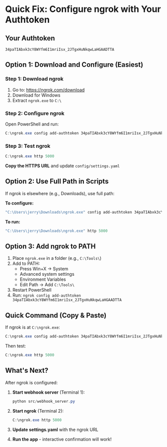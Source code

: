 # Quick Fix: Configure ngrok with Your Authtoken

## Your Authtoken
```
34paTIAbxk3cY8WYfm6I1mriIsx_2JTgxHuNkqwLaHGAADTTA
```

## Option 1: Download and Configure (Easiest)

### Step 1: Download ngrok
1. Go to: https://ngrok.com/download
2. Download for Windows
3. Extract `ngrok.exe` to `C:\`

### Step 2: Configure ngrok
Open PowerShell and run:
```powershell
C:\ngrok.exe config add-authtoken 34paTIAbxk3cY8WYfm6I1mriIsx_2JTgxHuNkqwLaHGAADTTA
```

### Step 3: Test ngrok
```powershell
C:\ngrok.exe http 5000
```

**Copy the HTTPS URL** and update `config/settings.yaml`

## Option 2: Use Full Path in Scripts

If ngrok is elsewhere (e.g., Downloads), use full path:

**To configure:**
```powershell
"C:\Users\jerry\Downloads\ngrok.exe" config add-authtoken 34paTIAbxk3cY8WYfm6I1mriIsx_2JTgxHuNkqwLaHGAADTTA
```

**To run:**
```powershell
"C:\Users\jerry\Downloads\ngrok.exe" http 5000
```

## Option 3: Add ngrok to PATH

1. Place `ngrok.exe` in a folder (e.g., `C:\Tools\`)
2. Add to PATH:
   - Press Win+X → System
   - Advanced system settings
   - Environment Variables
   - Edit Path → Add `C:\Tools\`
3. Restart PowerShell
4. Run: `ngrok config add-authtoken 34paTIAbxk3cY8WYfm6I1mriIsx_2JTgxHuNkqwLaHGAADTTA`

## Quick Command (Copy & Paste)

If ngrok is at `C:\ngrok.exe`:
```powershell
C:\ngrok.exe config add-authtoken 34paTIAbxk3cY8WYfm6I1mriIsx_2JTgxHuNkqwLaHGAADTTA
```

Then test:
```powershell
C:\ngrok.exe http 5000
```

## What's Next?

After ngrok is configured:

1. **Start webhook server** (Terminal 1):
   ```powershell
   python src/webhook_server.py
   ```

2. **Start ngrok** (Terminal 2):
   ```powershell
   C:\ngrok.exe http 5000
   ```

3. **Update settings.yaml** with the ngrok URL

4. **Run the app** - interactive confirmation will work!

